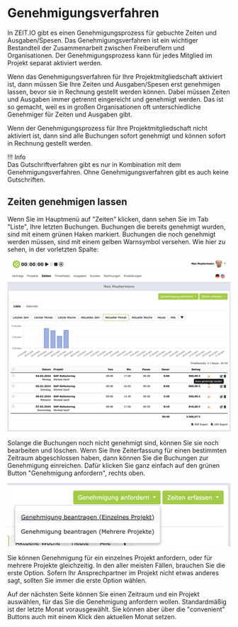 # Genehmigungsverfahren 

In ZEIT.IO gibt es einen Genehmigungsprozess für gebuchte Zeiten und Ausgaben/Spesen. 
Das Genehmigungsverfahren ist ein wichtiger Bestandteil der Zusammenarbeit zwischen Freiberuflern und Organisationen.
Der Genehmigungsprozess kann für jedes Mitglied im Projekt separat aktiviert werden. 

Wenn das Genehmigungsverfahren für Ihre Projektmitgliedschaft aktiviert ist, dann müssen Sie Ihre 
Zeiten und Ausgaben/Spesen erst genehmigen lassen, bevor sie in Rechnung gestellt werden können.
Dabei müssen Zeiten und Ausgaben immer getrennt eingereicht und genehmigt werden. Das ist so gemacht,
weil es in großen Organisationen oft unterschiedliche Genehmiger für Zeiten und Ausgaben gibt. 

Wenn der Genehmigungsprozess für Ihre Projektmitgliedschaft nicht aktiviert ist, dann sind alle 
Buchungen sofort genehmigt und können sofort in Rechnung gestellt werden. 

!!! Info  
    Das Gutschriftverfahren gibt es nur in Kombination mit dem Genehmigungsverfahren. 
    Ohne Genehmigungsverfahren gibt es auch keine Gutschriften.

## Zeiten genehmigen lassen 

Wenn Sie im Hauptmenü auf "Zeiten" klicken, dann sehen Sie im Tab "Liste", Ihre letzten Buchungen.
Buchungen die bereits genehmigt wurden, sind mit einem grünen Haken markiert. Buchungen die noch 
genehmigt werden müssen, sind mit einem gelben Warnsymbol versehen. Wie hier zu sehen, in der 
vorletzten Spalte:

![Zeiten genehmigen](../img/context-freelance/approval-01-de.png)

Solange die Buchungen noch nicht genehmigt sind, können Sie sie noch bearbeiten und löschen. 
Wenn Sie Ihre Zeiterfassung für einen bestimmten Zeitraum abgeschlossen haben, dann können Sie 
die Buchungen zur Genehmigung einreichen. Dafür klicken Sie ganz einfach auf den grünen Button 
"Genehmigung anfordern", rechts oben. 

![Zeiten genehmigen](../img/context-freelance/approval-02-de.png)

Sie können Genehmigung für ein einzelnes Projekt anfordern, oder für mehrere Projekte gleichzeitig.
In den aller meisten Fällen, brauchen Sie die erste Option. Sofern Ihr Ansprechpartner im Projekt nicht 
etwas anderes sagt, sollten Sie immer die erste Option wählen.

Auf der nächsten Seite können Sie einen Zeitraum und ein Projekt auswählen, für das Sie die Genehmigung
anfordern wollen. Standardmäßig ist der letzte Monat vorausgewählt. Sie können aber über die "convenient" Buttons 
auch mit einem Klick den aktuellen Monat setzen. 

